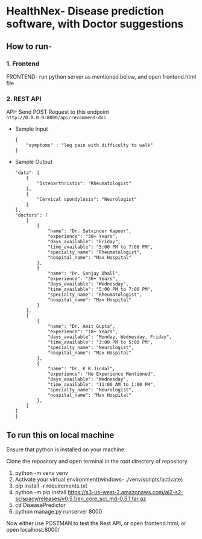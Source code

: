 # HealthNex- Disease prediction software, with Doctor suggestions

## How to run-

### 1. Frontend

FRONTEND- run python server as mentioned below, and open frontend.html file

### 2. REST API

API- Send POST Request to this endpoint
`   http://0.0.0.0:8000/api/recommend-doc
  `

- Sample Input
  ```
  {
      "symptoms" : "leg pain with difficulty to walk"
  }
  ```
- Sample Output

  ````{
  "data": [
      {
          "Osteoarthristis": "Rheumatologist"
      },
      {
          "Cervical spondylosis": "Neurologist"
      }
  ],
  "doctors": [
      [
          {
              "name": "Dr. Satvinder Kapoor",
              "experience": "30+ Years",
              "days_available": "Friday",
              "time_available": "5:00 PM to 7:00 PM",
              "specialty_name": "Rheumatologist",
              "hospital_name": "Max Hospital"
          },
          {
              "name": "Dr. Sanjay Dhall",
              "experience": "36+ Years",
              "days_available": "Wednesday",
              "time_available": "5:00 PM to 7:00 PM",
              "specialty_name": "Rheumatologist",
              "hospital_name": "Max Hospital"
          }
      ],
      [
          {
              "name": "Dr. Amit Gupta",
              "experience": "18+ Years",
              "days_available": "Monday, Wednesday, Friday",
              "time_available": "3:00 PM to 5:00 PM",
              "specialty_name": "Neurologist",
              "hospital_name": "Max Hospital"
          },
          {
              "name": "Dr. K K Jindal",
              "experience": "No Experience Mentioned",
              "days_available": "Wednesday",
              "time_available": "11:00 AM to 1:00 PM",
              "specialty_name": "Neurologist",
              "hospital_name": "Max Hospital"
          },
      ]
  ]
  }
  ````

## To run this on local machine
Ensure that python is installed on your machine.

Clone the repository and open terminal in the root directory of repository.

1. python -m venv venv
2. Activate your virtual environment(windows- ./venv/scripts/activate)
3. pip install -r requirements.txt
4. python -m pip install https://s3-us-west-2.amazonaws.com/ai2-s2-scispacy/releases/v0.5.1/en_core_sci_md-0.5.1.tar.gz
5. cd DiseasePredictor
6. python manage.py runserver 8000

Now either use POSTMAN to test the Rest API, or open frontend.html, or open localhost:8000/



